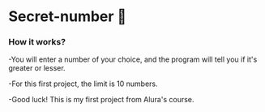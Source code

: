 # Secret-number 	&#129488;

### How it works?

-You will enter a number of your choice, and the program will tell you if it's greater or lesser.

-For this first project, the limit is 10 numbers.

-Good luck! This is my first project from Alura's course.
